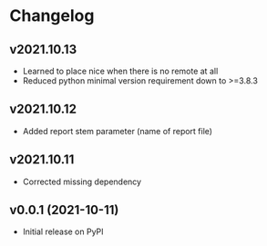 # Changelog

## v2021.10.13

* Learned to place nice when there is no remote at all
* Reduced python minimal version requirement down to >=3.8.3

## v2021.10.12

* Added report stem parameter (name of report file)

## v2021.10.11

* Corrected missing dependency

## v0.0.1 (2021-10-11)

* Initial release on PyPI
